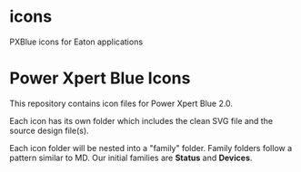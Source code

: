 # icons
PXBlue icons for Eaton applications

Power Xpert Blue Icons
===========================
This repository contains icon files for Power Xpert Blue 2.0.

Each icon has its own folder which includes the clean SVG file and the source design file(s).

Each icon folder will be nested into a "family" folder. Family folders follow a pattern similar to MD. Our initial families are **Status** and **Devices**.


